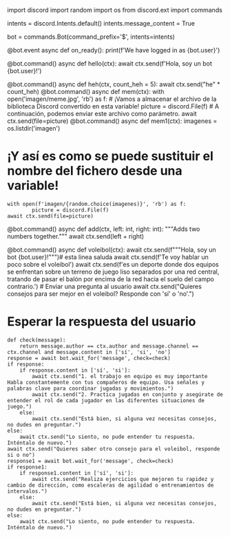 import discord
import random
import os
from discord.ext import commands

intents = discord.Intents.default()
intents.message_content = True

bot = commands.Bot(command_prefix='$', intents=intents)

@bot.event
async def on_ready():
    print(f'We have logged in as {bot.user}')

@bot.command()
async def hello(ctx):
    await ctx.send(f'Hola, soy un bot {bot.user}!')

@bot.command()
async def heh(ctx, count_heh = 5):
    await ctx.send("he" * count_heh)
@bot.command()
async def mem(ctx):
    with open('imagen/meme.jpg', 'rb') as f:
        # ¡Vamos a almacenar el archivo de la biblioteca Discord convertido en esta variable!
        picture = discord.File(f)
    # A continuación, podemos enviar este archivo como parámetro.
    await ctx.send(file=picture)
@bot.command()
async def mem1(ctx):
    imagenes = os.listdir('imagen')
# ¡Y así es como se puede sustituir el nombre del fichero desde una variable!
    with open(f'imagen/{random.choice(imagenes)}', 'rb') as f:
            picture = discord.File(f)
    await ctx.send(file=picture)


@bot.command()
async def add(ctx, left: int, right: int):
    """Adds two numbers together."""
    await ctx.send(left + right)

@bot.command()
async def voleibol(ctx):
    await ctx.send(f"""Hola, soy un bot {bot.user}!""")# esta linea saluda
    await ctx.send(f'Te voy hablar un poco sobre el voleibol')
    await ctx.send(f'es un deporte donde dos equipos se enfrentan sobre un terreno de juego liso separados por una red central, tratando de pasar el balón por encima de la red hacia el suelo del campo contrario.')
    # Enviar una pregunta al usuario
    await ctx.send("Quieres consejos para ser mejor en el voleibol? Responde con 'sí' o 'no'.")
# Esperar la respuesta del usuario
    def check(message):
        return message.author == ctx.author and message.channel == ctx.channel and message.content in ['sí', 'si', 'no']
    response = await bot.wait_for('message', check=check)
    if response:
        if response.content in ['sí', 'si']:
            await ctx.send("1. el trabajo en equipo es muy importante Habla constantemente con tus compañeros de equipo. Usa señales y palabras clave para coordinar jugadas y movimientos.")
            await ctx.send("2. Practica jugadas en conjunto y asegúrate de entender el rol de cada jugador en las diferentes situaciones de juego.")   
        else:
            await ctx.send("Está bien, si alguna vez necesitas consejos, no dudes en preguntar.")
    else:
        await ctx.send("Lo siento, no pude entender tu respuesta. Inténtalo de nuevo.")
    await ctx.send("Quieres saber otro consejo para el voleibol, responde si o no")
    response1 = await bot.wait_for('message', check=check)
    if response1:
        if response1.content in ['sí', 'si']:
            await ctx.send("Realiza ejercicios que mejoren tu rapidez y cambio de dirección, como escaleras de agilidad o entrenamientos de intervalos.") 
        else:
            await ctx.send("Está bien, si alguna vez necesitas consejos, no dudes en preguntar.")
    else:
        await ctx.send("Lo siento, no pude entender tu respuesta. Inténtalo de nuevo.")
